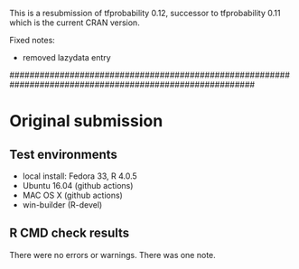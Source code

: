 
This is a resubmission of tfprobability 0.12, successor to tfprobability 0.11 which is the current CRAN version.

Fixed notes:

- removed lazydata entry

#########################################################################################################

# Original submission

## Test environments

* local install: Fedora 33, R 4.0.5
* Ubuntu 16.04 (github actions)
* MAC OS X (github actions)
* win-builder (R-devel)


## R CMD check results

There were no errors or warnings. There was one note.
